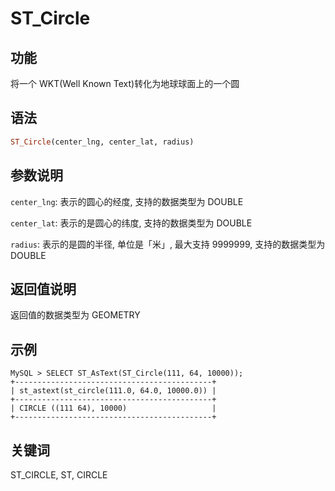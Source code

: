 # ST_Circle

## 功能

将一个 WKT(Well Known Text)转化为地球球面上的一个圆

## 语法

```Haskell
ST_Circle(center_lng, center_lat, radius)
```

## 参数说明

`center_lng`: 表示的圆心的经度, 支持的数据类型为 DOUBLE

`center_lat`: 表示的是圆心的纬度, 支持的数据类型为 DOUBLE

`radius`: 表示的是圆的半径, 单位是「米」, 最大支持 9999999, 支持的数据类型为 DOUBLE

## 返回值说明

返回值的数据类型为 GEOMETRY

## 示例

```Plain Text
MySQL > SELECT ST_AsText(ST_Circle(111, 64, 10000));
+--------------------------------------------+
| st_astext(st_circle(111.0, 64.0, 10000.0)) |
+--------------------------------------------+
| CIRCLE ((111 64), 10000)                   |
+--------------------------------------------+
```

## 关键词

ST_CIRCLE, ST, CIRCLE
